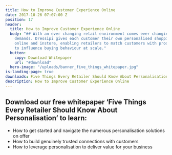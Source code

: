 ```yaml
---
title: How to Improve Customer Experience Online
date: 2017-10-26 07:07:00 Z
position: 17
header:
  title: How to Improve Customer Experience Online
  body: "## With an ever changing retail environment comes ever changing customer
    demands. Dressipi gives each customer their own personalised shopping experience
    online and instore, enabling retailers to match customers with products and experiences
    to influence buying behaviour at scale."
  button:
    copy: Download Whitepaper
    url: "#download"
  hero-image: "/uploads/banner_five_things_whitepaper.jpg"
is-landing-page: true
downloads: Five Things Every Retailer Should Know About Personalisation Whitepaper
description: How to Improve Customer Experience Online
---
```


## Download our free whitepaper ‘Five Things Every Retailer Should Know About Personalisation’ to learn:

* How to get started and navigate the numerous personalisation solutions on offer
* How to build genuinely trusted connections with customers
* How to leverage personalisation to deliver value for your business
